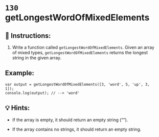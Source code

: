 # `130` getLongestWordOfMixedElements

## 📝 Instructions: 

1. Write a function called `getLongestWordOfMixedElements`. Given an array of mixed types, `getLongestWordOfMixedElements` returns the longest string in the given array.

## Example:

```Js
var output = getLongestWordOfMixedElements([3, 'word', 5, 'up', 3, 1]);
console.log(output); // --> 'word'
```

## 💡 Hints:

+ If the array is empty, it should return an empty string (“”). 

+ If the array contains no strings, it should return an empty string.

